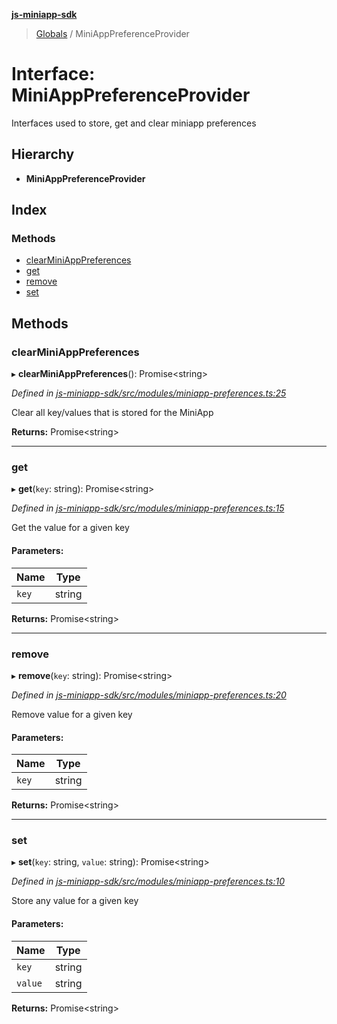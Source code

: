 **[js-miniapp-sdk](../README.md)**

> [Globals](../README.md) / MiniAppPreferenceProvider

# Interface: MiniAppPreferenceProvider

Interfaces used to store, get and clear miniapp preferences

## Hierarchy

* **MiniAppPreferenceProvider**

## Index

### Methods

* [clearMiniAppPreferences](miniapppreferenceprovider.md#clearminiapppreferences)
* [get](miniapppreferenceprovider.md#get)
* [remove](miniapppreferenceprovider.md#remove)
* [set](miniapppreferenceprovider.md#set)

## Methods

### clearMiniAppPreferences

▸ **clearMiniAppPreferences**(): Promise\<string>

*Defined in [js-miniapp-sdk/src/modules/miniapp-preferences.ts:25](https://github.com/rakutentech/js-miniapp/blob/cac19e7/js-miniapp-sdk/src/modules/miniapp-preferences.ts#L25)*

Clear all key/values that is stored for the MiniApp

**Returns:** Promise\<string>

___

### get

▸ **get**(`key`: string): Promise\<string>

*Defined in [js-miniapp-sdk/src/modules/miniapp-preferences.ts:15](https://github.com/rakutentech/js-miniapp/blob/cac19e7/js-miniapp-sdk/src/modules/miniapp-preferences.ts#L15)*

Get the value for a given key

#### Parameters:

Name | Type |
------ | ------ |
`key` | string |

**Returns:** Promise\<string>

___

### remove

▸ **remove**(`key`: string): Promise\<string>

*Defined in [js-miniapp-sdk/src/modules/miniapp-preferences.ts:20](https://github.com/rakutentech/js-miniapp/blob/cac19e7/js-miniapp-sdk/src/modules/miniapp-preferences.ts#L20)*

Remove value for a given key

#### Parameters:

Name | Type |
------ | ------ |
`key` | string |

**Returns:** Promise\<string>

___

### set

▸ **set**(`key`: string, `value`: string): Promise\<string>

*Defined in [js-miniapp-sdk/src/modules/miniapp-preferences.ts:10](https://github.com/rakutentech/js-miniapp/blob/cac19e7/js-miniapp-sdk/src/modules/miniapp-preferences.ts#L10)*

Store any value for a given key

#### Parameters:

Name | Type |
------ | ------ |
`key` | string |
`value` | string |

**Returns:** Promise\<string>
